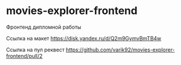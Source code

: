 # movies-explorer-frontend
Фронтенд дипломной работы

Ссылка на макет
https://disk.yandex.ru/d/Q2m9GymvBmTB4w

Ссылка на пул реквест
https://github.com/varik92/movies-explorer-frontend/pull/2